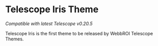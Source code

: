 Telescope Iris Theme
========

*Compatible with latest Telescope v0.20.5*

Telescope Iris is the first theme to be released by WebbROI Telescope Themes.